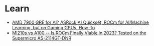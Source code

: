 # Learn
- [AMD 7900 GRE for AI? ASRock AI Quickset, ROCm for AI/Machine Learning, but on Gaming GPUs, How-To](https://youtu.be/u-g-aedIjRI)
- [MI210s vs A100 -- Is ROCm Finally Viable in 2023? Tested on the Supermicro AS-2114GT-DNR](https://youtu.be/IhlL1_z8mCE)

